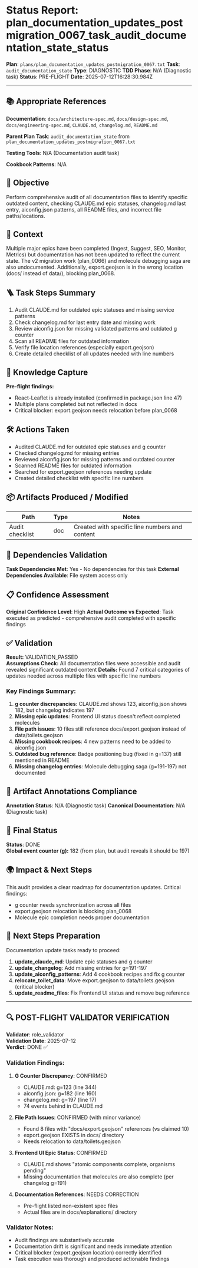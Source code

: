 <!-- Save as status/plan_<id>_task_<id>_status.md -->
# Status Report: plan_documentation_updates_postmigration_0067_task_audit_documentation_state_status

**Plan**: `plans/plan_documentation_updates_postmigration_0067.txt`
**Task**: `audit_documentation_state`
**Type**: DIAGNOSTIC
**TDD Phase**: N/A (Diagnostic task)
**Status**: PRE-FLIGHT
**Date**: 2025-07-12T16:28:30.984Z

---

## 📚 Appropriate References

**Documentation**: `docs/architecture-spec.md`, `docs/design-spec.md`, `docs/engineering-spec.md`, `CLAUDE.md`, `changelog.md`, `README.md`

**Parent Plan Task**: `audit_documentation_state` from `plan_documentation_updates_postmigration_0067.txt`

**Testing Tools**: N/A (Documentation audit task)

**Cookbook Patterns**: N/A

## 🎯 Objective

Perform comprehensive audit of all documentation files to identify specific outdated content, checking CLAUDE.md epic statuses, changelog.md last entry, aiconfig.json patterns, all README files, and incorrect file paths/locations.

## 📝 Context

Multiple major epics have been completed (Ingest, Suggest, SEO, Monitor, Metrics) but documentation has not been updated to reflect the current state. The v2 migration work (plan_0066) and molecule debugging saga are also undocumented. Additionally, export.geojson is in the wrong location (docs/ instead of data/), blocking plan_0068.

## 🪜 Task Steps Summary

1. Audit CLAUDE.md for outdated epic statuses and missing service patterns
2. Check changelog.md for last entry date and missing work
3. Review aiconfig.json for missing validated patterns and outdated g counter
4. Scan all README files for outdated information
5. Verify file location references (especially export.geojson)
6. Create detailed checklist of all updates needed with line numbers

## 🧠 Knowledge Capture

**Pre-flight findings:**
- React-Leaflet is already installed (confirmed in package.json line 47)
- Multiple plans completed but not reflected in docs
- Critical blocker: export.geojson needs relocation before plan_0068

## 🛠 Actions Taken

- Audited CLAUDE.md for outdated epic statuses and g counter
- Checked changelog.md for missing entries 
- Reviewed aiconfig.json for missing patterns and outdated counter
- Scanned README files for outdated information
- Searched for export.geojson references needing update
- Created detailed checklist with specific line numbers

## 📦 Artifacts Produced / Modified
| Path | Type | Notes |
|------|------|-------|
| Audit checklist | doc | Created with specific line numbers and content |

## 🔗 Dependencies Validation

**Task Dependencies Met**: Yes - No dependencies for this task
**External Dependencies Available**: File system access only

## 📋 Confidence Assessment

**Original Confidence Level**: High
**Actual Outcome vs Expected**: Task executed as predicted - comprehensive audit completed with specific findings

## ✅ Validation

**Result:** VALIDATION_PASSED  
**Assumptions Check:** All documentation files were accessible and audit revealed significant outdated content
**Details:** Found 7 critical categories of updates needed across multiple files with specific line numbers

### Key Findings Summary:
1. **g counter discrepancies**: CLAUDE.md shows 123, aiconfig.json shows 182, but changelog indicates 197
2. **Missing epic updates**: Frontend UI status doesn't reflect completed molecules
3. **File path issues**: 10 files still reference docs/export.geojson instead of data/toilets.geojson
4. **Missing cookbook recipes**: 4 new patterns need to be added to aiconfig.json
5. **Outdated bug reference**: Badge positioning bug (fixed in g=137) still mentioned in README
6. **Missing changelog entries**: Molecule debugging saga (g=191-197) not documented

## 🔗 Artifact Annotations Compliance

**Annotation Status**: N/A (Diagnostic task)
**Canonical Documentation**: N/A (Diagnostic task)

## 🏁 Final Status

**Status**: DONE  
**Global event counter (g):** 182 (from plan, but audit reveals it should be 197)

## 🌍 Impact & Next Steps

This audit provides a clear roadmap for documentation updates. Critical findings:
- g counter needs synchronization across all files
- export.geojson relocation is blocking plan_0068
- Molecule epic completion needs proper documentation

## 🚀 Next Steps Preparation

Documentation update tasks ready to proceed:
1. **update_claude_md**: Update epic statuses and g counter
2. **update_changelog**: Add missing entries for g=191-197
3. **update_aiconfig_patterns**: Add 4 cookbook recipes and fix g counter
4. **relocate_toilet_data**: Move export.geojson to data/toilets.geojson (critical blocker)
5. **update_readme_files**: Fix Frontend UI status and remove bug reference

---
## 🔍 POST-FLIGHT VALIDATOR VERIFICATION

**Validator**: role_validator  
**Validation Date**: 2025-07-12  
**Verdict**: DONE ✅

### Validation Findings:
1. **G Counter Discrepancy**: CONFIRMED
   - CLAUDE.md: g=123 (line 344)
   - aiconfig.json: g=182 (line 160)
   - changelog.md: g=197 (line 17)
   - 74 events behind in CLAUDE.md

2. **File Path Issues**: CONFIRMED (with minor variance)
   - Found 8 files with "docs/export.geojson" references (vs claimed 10)
   - export.geojson EXISTS in docs/ directory
   - Needs relocation to data/toilets.geojson

3. **Frontend UI Epic Status**: CONFIRMED
   - CLAUDE.md shows "atomic components complete, organisms pending"
   - Missing documentation that molecules are also complete (per changelog g=191)

4. **Documentation References**: NEEDS CORRECTION
   - Pre-flight listed non-existent spec files
   - Actual files are in docs/explanations/ directory

### Validator Notes:
- Audit findings are substantively accurate
- Documentation drift is significant and needs immediate attention
- Critical blocker (export.geojson location) correctly identified
- Task execution was thorough and produced actionable findings